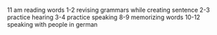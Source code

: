 11 am reading words
1-2 revising grammars while creating sentence
2-3 practice hearing
3-4 practice speaking
8-9 memorizing words
10-12 speaking with people in german
